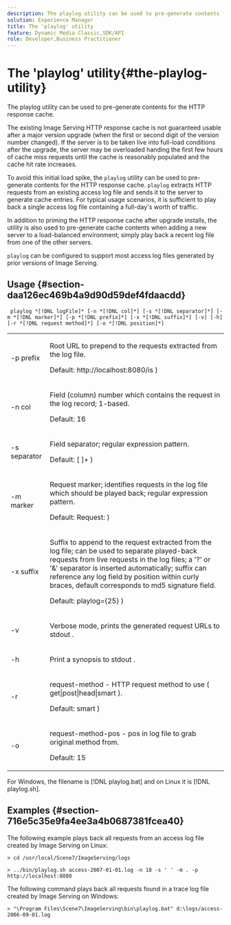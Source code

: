 ```yaml
---
description: The playlog utility can be used to pre-generate contents for the HTTP response cache.
solution: Experience Manager
title: The 'playlog' utility
feature: Dynamic Media Classic,SDK/API
role: Developer,Business Practitioner
---
```


# The 'playlog' utility{#the-playlog-utility}

The playlog utility can be used to pre-generate contents for the HTTP response cache.

The existing Image Serving HTTP response cache is not guaranteed usable after a major version upgrade (when the first or second digit of the version number changed). If the server is to be taken live into full-load conditions after the upgrade, the server may be overloaded handing the first few hours of cache miss requests until the cache is reasonably populated and the cache hit rate increases.

To avoid this initial load spike, the `playlog` utility can be used to pre-generate contents for the HTTP response cache. `playlog` extracts HTTP requests from an existing access log file and sends it to the server to generate cache entries. For typical usage scenarios, it is sufficient to play back a single access log file containing a full-day's worth of traffic.

In addition to priming the HTTP response cache after upgrade installs, the utility is also used to pre-generate cache contents when adding a new server to a load-balanced environment; simply play back a recent log file from one of the other servers.

`playlog` can be configured to support most access log files generated by prior versions of Image Serving.

## Usage {#section-daa126ec469b4a9d90d59def4fdaacdd}

` playlog *[!DNL logFile]* [-n *[!DNL col]*] [-s *[!DNL separator]*] [-m *[!DNL marker]*] [-p *[!DNL prefix]*] [-x *[!DNL suffix]*] [-v] [-h] [-r *[!DNL request method]*] [-o *[!DNL position]*]`

<table id="simpletable_39B9638BCB0F4244B5155C958C044C31"> 
 <tr class="strow"> 
  <td class="stentry"> <p> <span class="codeph"> -p <span class="varname"> prefix </span> </span> </p> </td> 
  <td class="stentry"> <p>Root URL to prepend to the requests extracted from the log file. </p> <p>Default: <span class="filepath"> http://localhost:8080/is </span>) </p> </td> 
 </tr> 
 <tr class="strow"> 
  <td class="stentry"> <p> <span class="codeph"> -n <span class="varname"> col </span> </span> </p> </td> 
  <td class="stentry"> <p>Field (column) number which contains the request in the log record; 1-based. </p> <p>Default: 16 </p> </td> 
 </tr> 
 <tr class="strow"> 
  <td class="stentry"> <p> <span class="codeph"> -s <span class="varname"> separator </span> </span> </p> </td> 
  <td class="stentry"> <p>Field separator; regular expression pattern. </p> <p>Default: <span class="codeph"> [ ]+ </span>) </p> </td> 
 </tr> 
 <tr class="strow"> 
  <td class="stentry"> <p> <span class="codeph"> -m <span class="varname"> marker </span> </span> </p> </td> 
  <td class="stentry"> <p>Request marker; identifies requests in the log file which should be played back; regular expression pattern. </p> <p>Default: <span class="codeph"> Request: </span>) </p> </td> 
 </tr> 
 <tr class="strow"> 
  <td class="stentry"> <p> <span class="codeph"> -x <span class="varname"> suffix </span> </span> </p> </td> 
  <td class="stentry"> <p>Suffix to append to the request extracted from the log file; can be used to separate played-back requests from live requests in the log files; a '?' or '&amp;' separator is inserted automatically; suffix can reference any log field by position within curly braces, default corresponds to md5 signature field. </p> <p>Default: <span class="codeph"> playlog={25} </span>) </p> </td> 
 </tr> 
 <tr class="strow"> 
  <td class="stentry"> <p> <span class="codeph"> -v </span> </p> </td> 
  <td class="stentry"> <p>Verbose mode, prints the generated request URLs to <span class="codeph"> stdout </span>. </p> </td> 
 </tr> 
 <tr class="strow"> 
  <td class="stentry"> <p> <span class="codeph"> -h </span> </p> </td> 
  <td class="stentry"> <p>Print a synopsis to <span class="codeph"> stdout </span>. </p> </td> 
 </tr> 
 <tr class="strow"> 
  <td class="stentry"> <p> <span class="codeph"> -r </span> </p> </td> 
  <td class="stentry"> <p>request-method - HTTP request method to use ( <span class="codeph"> get|post|head|smart </span>). </p> <p>Default: <span class="codeph"> smart </span>) </p> </td> 
 </tr> 
 <tr class="strow"> 
  <td class="stentry"> <p> <span class="codeph"> -o </span> </p> </td> 
  <td class="stentry"> <p>request-method-pos - pos in log file to grab original method from. </p> <p>Default: 15 </p> </td> 
 </tr> 
</table>

For Windows, the filename is [!DNL playlog.bat] and on Linux it is [!DNL playlog.sh].

## Examples {#section-716e5c35e9fa4ee3a4b0687381fcea40}

The following example plays back all requests from an access log file created by Image Serving on Linux:

`> cd /usr/local/Scene7/ImageServing/logs`

`> ../bin/playlog.sh access-2007-01-01.log -n 18 -s ' ' -m . -p http://localhost:8080`

The following command plays back all requests found in a trace log file created by Image Serving on Windows:

`> "\Program Files\Scene7\ImageServing\bin\playlog.bat" d:\logs/access-2006-09-01.log` 
